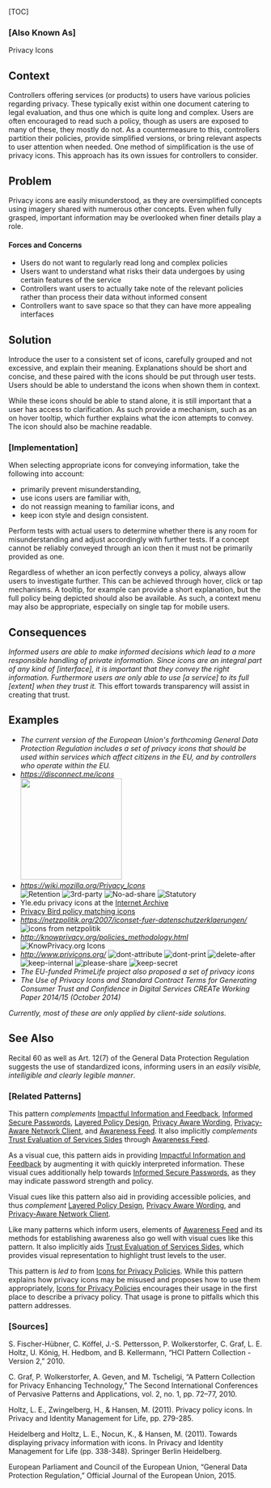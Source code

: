 [TOC]

### [Also Known As]
<!-- All other names the pattern is known by.-->

Privacy Icons

## Context
<!-- The situations in which the pattern may apply.-->
<!-- Aspects which constrain the solution, but are not modified by it. They affect the impact of different forces.-->

Controllers offering services (or products) to users have various policies regarding privacy. These typically exist within one document catering to legal evaluation, and thus one which is quite long and complex. Users are often encouraged to read such a policy, though as users are exposed to many of these, they mostly do not. As a countermeasure to this, controllers partition their policies, provide simplified versions, or bring relevant aspects to user attention when needed. One method of simplification is the use of privacy icons. This approach has its own issues for controllers to consider.

## Problem
<!-- The problem a pattern addresses, including a list of forces describing why a problem might be difficult to solve.-->

Privacy icons are easily misunderstood, as they are oversimplified concepts using imagery shared with numerous other concepts. Even when fully grasped, important information may be overlooked when finer details play a role.

#### Forces and Concerns
<!-- Implications in this problem which affect the appropriateness of a solution, and are affected by this pattern.-->
<!-- Forces should be highly visible for easy reference, where less obvious a dedicated section is recommended.-->

- Users do not want to regularly read long and complex policies
- Users want to understand what risks their data undergoes by using certain features of the service
- Controllers want users to actually take note of the relevant policies rather than process their data without informed consent
- Controllers want to save space so that they can have more appealing interfaces

## Solution
<!-- A concise description of how the pattern addresses the problem.-->

Introduce the user to a consistent set of icons, carefully grouped and not excessive, and explain their meaning. Explanations should be short and concise, and these paired with the icons should be put through user tests. Users should be able to understand the icons when shown them in context.

While these icons should be able to stand alone, it is still important that a user has access to clarification. As such provide a mechanism, such as an on hover tooltip, which further explains what the icon attempts to convey. The icon should also be machine readable.

<!--### [Structure]-->
<!--A detailed specification of the structural aspects of the pattern. A class diagram if applicable.-->



### [Implementation]
<!--Guidelines for implementing the pattern; code fragments; suggested PETS; policy fragments.-->

When selecting appropriate icons for conveying information, take the following into account:
- primarily prevent misunderstanding,
- use icons users are familiar with,
- do not reassign meaning to familiar icons, and
- keep icon style and design consistent.

Perform tests with actual users to determine whether there is any room for misunderstanding and adjust accordingly with further tests. If a concept cannot be reliably conveyed through an icon then it must not be primarily provided as one.

Regardless of whether an icon perfectly conveys a policy, always allow users to investigate further. This can be achieved through hover, click or tap mechanisms. A tooltip, for example can provide a short explanation, but the full policy being depicted should also be available. As such, a context menu may also be appropriate, especially on single tap for mobile users.

## Consequences
<!--The advantages (benefits) and disadvantages (liabilities) of applying the pattern.-->

_Informed users are able to make informed decisions which lead to a more responsible handling of private information. Since icons are an integral part of any kind of [interface], it is important that they convey the right information. Furthermore users are only able to use [a service] to its full [extent] when they trust it._ This effort towards transparency will assist in creating that trust.

<!--### [Constraints]-->
<!-- limitations as a consequence of applying the pattern.-->



## Examples
<!--Motivational example to see how the pattern is applied.-->

- _The current version of the European Union's forthcoming General Data Protection Regulation includes a set of privacy icons that should be used within services which affect citizens in the EU, and by controllers who operate within the EU._
- _https://disconnect.me/icons_ <br><img width=200 src="https://s3.amazonaws.com/images.disconnect.me/images/privacy_icons/how-privacy-icons-work-2-2x.png"/>
- _https://wiki.mozilla.org/Privacy_Icons_ <br>![Retention](https://wiki.mozilla.org/images/e/eb/Retention_3months.png) ![3rd-party](https://wiki.mozilla.org/images/2/2e/Intended_thirdparty.png) ![No-ad-share](https://wiki.mozilla.org/images/5/5a/Noshare_ads.png) ![Statutory](https://wiki.mozilla.org/images/e/e8/Statutory_law.png)
- Yle.edu privacy icons at the [Internet Archive](https://web.archive.org/web/20151024095327/http://yale.edu:80/self/psicons.html)
- [Privacy Bird policy matching icons](http://www.privacybird.org/tour/1_3_beta/tour.html)
- _https://netzpolitik.org/2007/iconset-fuer-datenschutzerklaerungen/_ <br>![icons from netzpolitik](https://cdn.netzpolitik.org/wp-upload/data-privacy-icons-v01.jpg)
- _http://knowprivacy.org/policies_methodology.html_
![KnowPrivacy.org Icons](http://knowprivacy.org/images/iconset.png)
- _http://www.privicons.org/_ ![dont-attribute](http://privicons.org/files/gimgs/dont-attribute.png) ![dont-print](http://privicons.org/files/gimgs/dont-print.png) ![delete-after](http://privicons.org/files/gimgs/delete-after.png) ![keep-internal](http://privicons.org/files/gimgs/keep-internal.png) ![please-share](http://privicons.org/files/gimgs/please-share.png) ![keep-secret](http://privicons.org/files/gimgs/keep-secret.png)
- _The EU-funded PrimeLife project also proposed a set of privacy icons_
- _The Use of Privacy Icons and Standard Contract Terms for Generating Consumer Trust and Confidence in Digital Services CREATe Working Paper 2014/15 (October 2014)_

_Currently, most of these are only applied by client-side solutions._

<!--### [Known Uses]-->
<!-- Pointers to various applications of the pattern.-->



## See Also
<!-- Any pointers to relevant information, not contained in the subfields below.-->

Recital 60 as well as Art. 12(7) of the General Data Protection Regulation suggests the use of standardized icons, informing users in an _easily visible, intelligible and clearly legible manner_.

### [Related Patterns]
<!-- Supporting and conflicting patterns-->

This pattern _complements_ [Impactful Information and Feedback](Impactful-Information-and-Feedback), [Informed Secure Passwords](Informed-Secure-Passwords), [Layered Policy Design](Layered-policy-design), [Privacy Aware Wording](Privacy-Aware-Wording), [Privacy-Aware Network Client](Privacy-aware-network-client), and [Awareness Feed](Awareness-Feed). It also implicitly _complements_ [Trust Evaluation of Services Sides](Trust-Evaluation-of-Services-Sides) through [Awareness Feed](Awareness-Feed).

As a visual cue, this pattern aids in providing [Impactful Information and Feedback](Impactful-Information-and-Feedback) by augmenting it with quickly interpreted information. These visual cues additionally help towards [Informed Secure Passwords](Informed-Secure-Passwords), as they may indicate password strength and policy.

Visual cues like this pattern also aid in providing accessible policies, and thus _complement_ [Layered Policy Design](Layered-policy-design), [Privacy Aware Wording](Privacy-Aware-Wording), and [Privacy-Aware Network Client](Privacy-aware-network-client).

Like many patterns which inform users, elements of [Awareness Feed](Awareness-Feed) and its methods for establishing awareness also go well with visual cues like this pattern. It also implicitly aids [Trust Evaluation of Services Sides](Trust-Evaluation-of-Services-Sides), which provides visual representation to highlight trust levels to the user.

This pattern is _led to_ from [Icons for Privacy Policies](Icons-for-Privacy-Policies). While this pattern explains how privacy icons may be misused and proposes how to use them appropriately, [Icons for Privacy Policies](Icons-for-Privacy-Policies) encourages their usage in the first place to describe a privacy policy. That usage is prone to pitfalls which this pattern addresses.

### [Sources]
<!-- References to the original source of the pattern.-->

S. Fischer-Hübner, C. Köffel, J.-S. Pettersson, P. Wolkerstorfer, C. Graf, L. E. Holtz, U. König, H. Hedbom, and B. Kellermann, “HCI Pattern Collection - Version 2,” 2010.

C. Graf, P. Wolkerstorfer, A. Geven, and M. Tscheligi, “A Pattern Collection for Privacy Enhancing Technology,” The Second International Conferences of Pervasive Patterns and Applications, vol. 2, no. 1, pp. 72–77, 2010.

Holtz, L. E., Zwingelberg, H., & Hansen, M. (2011). Privacy policy icons. In Privacy and Identity Management for Life, pp. 279-285.

Heidelberg and Holtz, L. E., Nocun, K., & Hansen, M. (2011). Towards displaying privacy information with icons. In Privacy and Identity Management for Life (pp. 338-348). Springer Berlin Heidelberg.

European Parliament and Council of the European Union, “General Data Protection Regulation,” Official Journal of the European Union, 2015.

<!--## General Comments-->
<!-- Separate discussion on the pattern.-->



<!--## Tags-->
<!-- User definable descriptors for additional correlation.-->